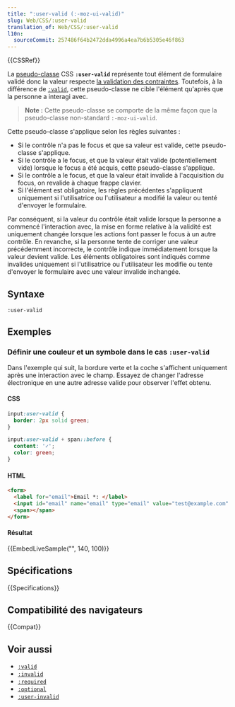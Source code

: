 ```yaml
---
title: ":user-valid (:-moz-ui-valid)"
slug: Web/CSS/:user-valid
translation_of: Web/CSS/:user-valid
l10n:
  sourceCommit: 257486f64b2472dda4996a4ea7b6b5305e46f863
---
```


{{CSSRef}}

La [pseudo-classe](/fr/docs/Web/CSS/Pseudo-classes) CSS **`:user-valid`** représente tout élément de formulaire validé donc la valeur respecte [la validation des contraintes](/fr/docs/Learn/Forms#constraint_validation). Toutefois, à la différence de [`:valid`](/fr/docs/Web/CSS/:valid), cette pseudo-classe ne cible l'élément qu'après que la personne a interagi avec.

> **Note :** Cette pseudo-classe se comporte de la même façon que la pseudo-classe non-standard `:-moz-ui-valid`.

Cette pseudo-classe s'applique selon les règles suivantes&nbsp;:

- Si le contrôle n'a pas le focus et que sa valeur est valide, cette pseudo-classe s'applique.
- Si le contrôle a le focus, et que la valeur était valide (potentiellement vide) lorsque le focus a été acquis, cette pseudo-classe s'applique.
- Si le contrôle a le focus, et que la valeur était invalide à l'acquisition du focus, on revalide à chaque frappe clavier.
- Si l'élément est obligatoire, les règles précédentes s'appliquent uniquement si l'utilisatrice ou l'utilisateur a modifié la valeur ou tenté d'envoyer le formulaire.

Par conséquent, si la valeur du contrôle était valide lorsque la personne a commencé l'interaction avec, la mise en forme relative à la validité est uniquement changée lorsque les actions font passer le focus à un autre contrôle. En revanche, si la personne tente de corriger une valeur précédemment incorrecte, le contrôle indique immédiatement lorsque la valeur devient valide. Les éléments obligatoires sont indiqués comme invalides uniquement si l'utilisatrice ou l'utilisateur les modifie ou tente d'envoyer le formulaire avec une valeur invalide inchangée.

## Syntaxe

```
:user-valid
```

## Exemples

### Définir une couleur et un symbole dans le cas `:user-valid`

Dans l'exemple qui suit, la bordure verte et la coche s'affichent uniquement après une interaction avec le champ. Essayez de changer l'adresse électronique en une autre adresse valide pour observer l'effet obtenu.

#### CSS

```css
input:user-valid {
  border: 2px solid green;
}

input:user-valid + span::before {
  content: '✓';
  color: green;
}
```

#### HTML

```html
<form>
  <label for="email">Email *: </label>
  <input id="email" name="email" type="email" value="test@example.com" required>
  <span></span>
</form>
```

#### Résultat

{{EmbedLiveSample("", 140, 100)}}

## Spécifications

{{Specifications}}

## Compatibilité des navigateurs

{{Compat}}

## Voir aussi

- [`:valid`](/fr/docs/Web/CSS/:valid)
- [`:invalid`](/fr/docs/Web/CSS/:invalid)
- [`:required`](/fr/docs/Web/CSS/:required)
- [`:optional`](/fr/docs/Web/CSS/:optional)
- [`:user-invalid`](/fr/docs/Web/CSS/:user-invalid)
